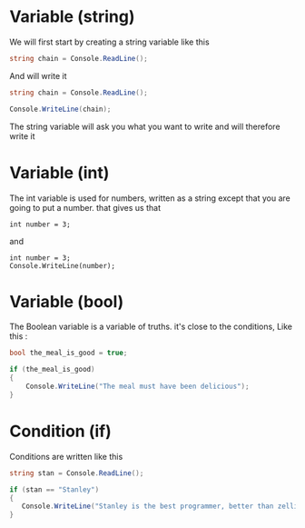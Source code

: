 # Variable (string)

 

We will first start by creating a string variable like this 

```csharp 
string chain = Console.ReadLine();
``` 

And will write it

```csharp 
string chain = Console.ReadLine();

Console.WriteLine(chain);
``` 

The string variable will ask you what you want to write and will therefore write it

# Variable (int)

The int variable is used for numbers, written as a string except that you are going to put a number. that gives us that

```chsarp
int number = 3;
```

and

```chsarp
int number = 3;
Console.WriteLine(number);
```

# Variable (bool)

The Boolean variable is a variable of truths. it's close to the conditions, Like this :
```csharp
bool the_meal_is_good = true;

if (the_meal_is_good)
{
    Console.WriteLine("The meal must have been delicious");
}


```

# Condition (if)

Conditions are written like this

```csharp
string stan = Console.ReadLine();

if (stan == "Stanley")
{
   Console.WriteLine("Stanley is the best programmer, better than zellidev");
}
```


